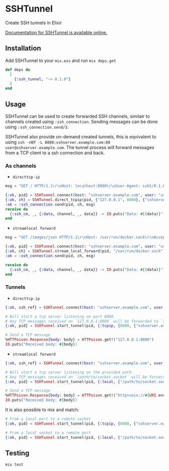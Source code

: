 # SSHTunnel

Create SSH tunnels in Elixir

[Documentation for SSHTunnel is available online.](https://hexdocs.pm/ssh_tunnel)

## Installation

Add SSHTunnel to your `mix.exs` and run `mix deps.get`

```elixir
def deps do
  [
    {:ssh_tunnel, "~> 0.1.0"}
  ]
end
```

## Usage

SSHTunnel can be used to create forwarded SSH channels, similair to channels created using `:ssh_connection`.
Sending messages can be done using `:ssh_connection.send/3`.

SSHTunnel also provide on-demand created tunnels, this is eqvivalent to using `ssh -nNT -L 8080:sshserver.example.com:80 user@sshserver.example.com`.
The tunnel process will forward messages from a TCP client to a ssh connection and back.

### As channels

* `directtcp-ip`

```elixir
msg = "GET / HTTP/1.1\r\nHost: localhost:8080\r\nUser-Agent: ssht/0.1.0\r\nAccept: */*\r\n\r\n"

{:ok, pid} = SSHTunnel.connect(host: "sshserver.example.com", user: "user", password: "password")
{:ok, ch} = SSHTunnel.direct_tcpip(pid, {"127.0.0.1", 8080}, {"sshserver.example.com", 80})
:ok = :ssh_connection.send(pid, ch, msg)
receive do
  {:ssh_cm, _, {:data, channel, _, data}} -> IO.puts("Data: #{(data)}")
end
```

* `streamlocal forward`

```elixir
msg = "GET /images/json HTTP/1.1\r\nHost: /var/run/docker.sock\r\nAccept: */*\r\n\r\n"

{:ok, pid} = SSHTunnel.connect(host: "sshserver.example.com", user: "user", password: "password")
{:ok, ch} = SSHTunnel.stream_local_forward(pid, "/var/run/docker.sock")
:ok = :ssh_connection.send(pid, ch, msg)

receive do
  {:ssh_cm, _, {:data, channel, _, data}} -> IO.puts("Data: #{(data)}")
end
```

### Tunnels

* `directtcp-ip`

```elixir
{:ok, ssh_ref} = SSHTunnel.connect(host: "sshserver.example.com", user: "user", password: "password")

# Will start a tcp server listening on port 8080.
# Any TCP messages received on `127.0.0.1:8080` will be forwarded to `sshserver.example.com:80`
{:ok, pid} = SSHTunnel.start_tunnel(pid, {:tcpip, {8080, {"sshserver.example.com", 80}}})

# Send a TCP message
%HTTPoison.Response{body: body} = HTTPoison.get!("127.0.0.1:8080")
IO.puts("Received body: #{body})
```

* `streamlocal forward`

```elixir
{:ok, ssh_ref} = SSHTunnel.connect(host: "sshserver.example.com", user: "user", password: "password")

# Will start a tcp server listening on the provided path.
# Any TCP messages received on `/path/to/socket.socket` will be forwarded to the `/path/`to/remote.sock` on sshserver.example.com
{:ok, pid} = SSHTunnel.start_tunnel(pid, {:local, {"/path/to/socket.sock", {"sshserver.example.com", "/path/to/remote.sock"}}})

# Send a TCP message
%HTTPoison.Response{body: body} = HTTPoison.get!("http+unix://#{URI.encode_www_form("/path/to/socket.sock")}")
IO.puts("Received body: #{body})
```

It is also possible to mix and match:

```elixir
# From a local port to a remote socket
{:ok, pid} = SSHTunnel.start_tunnel(pid, {:tcpip, {8080, {"sshserver.example.com", "/path/to/remote.sock"}}})

# From a local socket to a remote port
{:ok, pid} = SSHTunnel.start_tunnel(pid, {:local, {"/path/to/socket.sock", {"sshserver.example.com", 80}}})
```

## Testing

```bash
mix test
```

